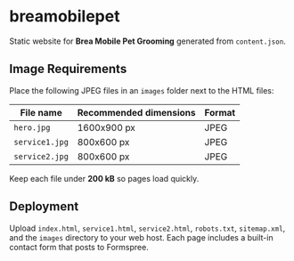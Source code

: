 # breamobilepet

Static website for **Brea Mobile Pet Grooming** generated from `content.json`.

## Image Requirements
Place the following JPEG files in an `images` folder next to the HTML files:

| File name | Recommended dimensions | Format |
|-----------|-----------------------|--------|
| `hero.jpg` | 1600x900 px | JPEG |
| `service1.jpg` | 800x600 px | JPEG |
| `service2.jpg` | 800x600 px | JPEG |

Keep each file under **200 kB** so pages load quickly.

## Deployment
Upload `index.html`, `service1.html`, `service2.html`, `robots.txt`, `sitemap.xml`, and the `images` directory to your web host. Each page includes a built-in contact form that posts to Formspree.
